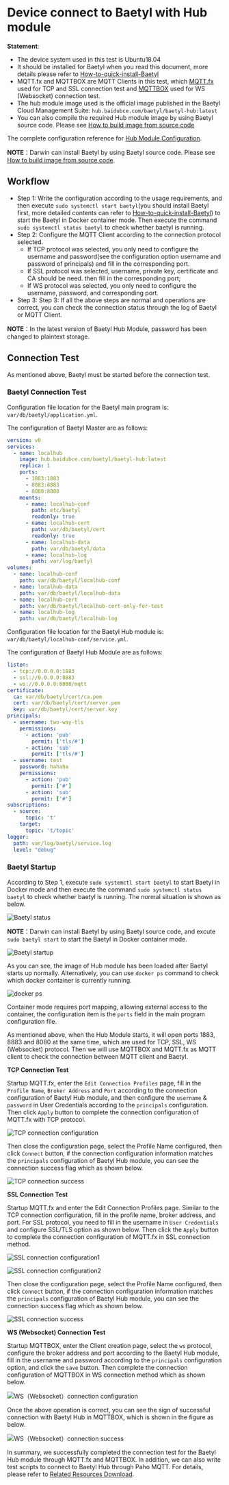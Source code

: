 # Device connect to Baetyl with Hub module

**Statement**:

- The device system used in this test is Ubuntu18.04
- It should be installed for Baetyl when you read this document, more details please refer to [How-to-quick-install-Baetyl](../setup/Quick-Install.md)
- MQTT.fx and MQTTBOX are MQTT Clients in this test, which [MQTT.fx](../Resources-download.md) used for TCP and SSL connection test and [MQTTBOX](../Resources-download.md) used for WS (Websocket) connection test.
- The hub module image used  is the official image published in the Baetyl Cloud Management Suite: `hub.baidubce.com/baetyl/baetyl-hub:latest`
- You can also compile the required Hub module image by using Baetyl source code. Please see [How to build image from source code](../setup/Build-Baetyl-from-Source.md)

The complete configuration reference for [Hub Module Configuration](./Config-interpretation.md).

**NOTE**：Darwin can install Baetyl by using Baetyl source code. Please see [How to build image from source code](../setup/Build-Baetyl-from-Source.md).

## Workflow

- Step 1: Write the configuration according to the usage requirements, and then execute `sudo systemctl start baetyl`(you should install Baetyl first, more detailed contents can refer to [How-to-quick-install-Baetyl](../setup/Quick-Install.md)) to start the Baetyl in Docker container mode. Then execute the command `sudo systemctl status baetyl` to check whether baetyl is running.
- Step 2: Configure the MQTT Client according to the connection protocol selected.
    - If TCP protocol was selected, you only need to configure the username and password(see the configuration option username and password of principals) and fill in the corresponding port.
    - If SSL protocol was selected, username, private key, certificate and CA should be need. then fill in the corresponding port;
    - If WS protocol was selected, you only need to configure the username, password, and corresponding port.
- Step 3: Step 3: If all the above steps are normal and operations are correct, you can check the connection status through the log of Baetyl or MQTT Client.

**NOTE**：In the latest version of Baetyl Hub Module, password has been changed to plaintext storage.

## Connection Test

As mentioned above, Baetyl must be started before the connection test.

### Baetyl Connection Test

Configuration file location for the Baetyl main program is: `var/db/baetyl/application.yml`.

The configuration of Baetyl Master are as follows:

```yaml
version: v0
services:
  - name: localhub
    image: hub.baidubce.com/baetyl/baetyl-hub:latest
    replica: 1
    ports:
      - 1883:1883
      - 8883:8883
      - 8080:8080
    mounts:
      - name: localhub-conf
        path: etc/baetyl
        readonly: true
      - name: localhub-cert
        path: var/db/baetyl/cert
        readonly: true
      - name: localhub-data
        path: var/db/baetyl/data
      - name: localhub-log
        path: var/log/baetyl
volumes:
  - name: localhub-conf
    path: var/db/baetyl/localhub-conf
  - name: localhub-data
    path: var/db/baetyl/localhub-data
  - name: localhub-cert
    path: var/db/baetyl/localhub-cert-only-for-test
  - name: localhub-log
    path: var/db/baetyl/localhub-log
```

Configuration file location for the Baetyl Hub module is: `var/db/baetyl/localhub-conf/service.yml`.

The configuration of Baetyl Hub Module are as follows:

```yaml
listen:
  - tcp://0.0.0.0:1883
  - ssl://0.0.0.0:8883
  - ws://0.0.0.0:8080/mqtt
certificate:
  ca: var/db/baetyl/cert/ca.pem
  cert: var/db/baetyl/cert/server.pem
  key: var/db/baetyl/cert/server.key
principals:
  - username: two-way-tls
    permissions:
      - action: 'pub'
        permit: ['tls/#']
      - action: 'sub'
        permit: ['tls/#']
  - username: test
    password: hahaha
    permissions:
      - action: 'pub'
        permit: ['#']
      - action: 'sub'
        permit: ['#']
subscriptions:
  - source:
      topic: 't'
    target:
      topic: 't/topic'
logger:
  path: var/log/baetyl/service.log
  level: "debug"
```

### Baetyl Startup

According to Step 1, execute `sudo systemctl start baetyl` to start Baetyl in Docker mode and then execute the command `sudo systemctl status baetyl` to check whether baetyl is running. The normal situation is shown as below.

![Baetyl status](../../images/setup/baetyl-systemctl-status.png)

**NOTE**：Darwin can install Baetyl by using Baetyl source code, and excute `sudo baetyl start` to start the Baetyl in Docker container mode.

![Baetyl startup](../../images/tutorials/connect/baetyl-hub-start.png)

As you can see, the image of Hub module has been loaded after Baetyl starts up normally. Alternatively, you can use `docker ps` command to check which docker container is currently running.

![docker ps](../../images/tutorials/connect/container-baetyl-hub-run.png)

Container mode requires port mapping, allowing external access to the container, the configuration item is the `ports` field in the main program configuration file.

As mentioned above, when the Hub Module starts, it will open ports 1883, 8883 and 8080 at the same time, which are used for TCP, SSL, WS (Websocket) protocol. Then we will use MQTTBOX and MQTT.fx as MQTT client to check the connection between MQTT client and Baetyl.

**TCP Connection Test**

Startup MQTT.fx, enter the `Edit Connection Profiles` page, fill in the `Profile Name`, `Broker Address` and `Port` according to the connection configuration of Baetyl Hub module, and then configure the `username` & `password` in User Credentials according to the `principals` configuration. Then click `Apply` button to complete the connection configuration of MQTT.fx with TCP protocol.

![TCP connection configuration](../../images/tutorials/connect/mqttbox-tcp-connect-config.png)

Then close the configuration page, select the Profile Name configured, then click `Connect` button, if the connection configuration information matches the `principals` configuration of Baetyl Hub module, you can see the connection success flag which as shown below.

![TCP connection success](../../images/tutorials/connect/mqttbox-tcp-connect-success.png)

**SSL Connection Test**

Startup MQTT.fx and enter the Edit Connection Profiles page. Similar to the TCP connection configuration, fill in the profile name, broker address, and port. For SSL protocol, you need to fill in the username in `User Credentials` and configure SSL/TLS option as shown below. Then click the `Apply` button to complete the connection configuration of MQTT.fx in SSL connection method.

![SSL connection configuration1](../../images/tutorials/connect/mqttbox-ssl-connect-config1.png)

![SSL connection configuration2](../../images/tutorials/connect/mqttbox-ssl-connect-config2.png)

Then close the configuration page, select the Profile Name configured, then click `Connect` button, if the connection configuration information matches the `principals` configuration of Baetyl Hub module, you can see the connection success flag which as shown below.

![SSL connection success](../../images/tutorials/connect/mqttbox-ssl-connect-success.png)

**WS (Websocket) Connection Test**

Startup MQTTBOX, enter the Client creation page, select the `ws` protocol, configure the broker address and port according to the Baetyl Hub module, fill in the username and password according to the `principals` configuration option, and click the `save` button. Then complete the connection configuration of MQTTBOX in WS connection method which as shown below.

![WS（Websocket）connection configuration](../../images/tutorials/connect/mqttbox-ws-connect-config.png)

Once the above operation is correct, you can see the sign of successful connection with Baetyl Hub in MQTTBOX, which is shown in the figure as below.

![WS（Websocket）connection success](../../images/tutorials/connect/mqttbox-ws-connect-success.png)

In summary, we successfully completed the connection test for the Baetyl Hub module through MQTT.fx and MQTTBOX. In addition, we can also write test scripts to connect to Baetyl Hub through Paho MQTT. For details, please refer to [Related Resources Download](../Resources-download.md).

